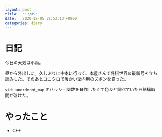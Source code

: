 ```yaml
---
layout: post
title:  "12/05"
date:   2020-12-05 22:53:13 +0900
categories: diary
---
```

# 日記

今日の天気は小雨。

昼から外出した。久しぶりに中本に行って、本屋さんで将棋世界の最新号を立ち読みした。そのあとユニクロで暖かい室内用のズボンを買った。

```std::unordered_map``` のハッシュ関数を自作したくて色々と調べていたら結構時間が溶けた。

# やったこと

- C++